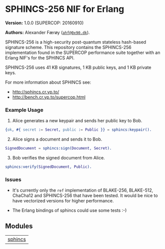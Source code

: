 

# SPHINCS-256 NIF for Erlang #

__Version:__ 1.0.0 (SUPERCOP: 20160910)

__Authors:__ Alexander Færøy ([`ahf@0x90.dk`](mailto:ahf@0x90.dk)).

SPHINCS-256 is a high-security post-quantum stateless hash-based signature
scheme. This repository contains the SPHINCS-256 implementation found in the
SUPERCOP performance suite together with an Erlang NIF's for the SPHINCS API.

SPHINCS-256 uses 41 KB signatures, 1 KB public keys, and 1 KB private keys.

For more information about SPHINCS see:

- http://sphincs.cr.yp.to/
- http://bench.cr.yp.to/supercop.html


### <a name="Example_Usage">Example Usage</a> ###

1. Alice generates a new keypair and sends her public key to Bob.

```erlang
{ok, #{ secret := Secret, public := Public }} = sphincs:keypair().
```

2. Alice signs a document and sends it to Bob.

```erlang
SignedDocument = sphincs:sign(Document, Secret).
```

3. Bob verifies the signed document from Alice.

```erlang
sphincs:verify(SignedDocument, Public).
```


### <a name="Issues">Issues</a> ###

- It's currently only the `ref` implementation of BLAKE-256,
BLAKE-512, ChaCha12 and SPHINCS-256 that have been tested. It would be nice
to have vectorized versions for higher performance.

- The Erlang bindings of sphincs could use some tests :-)


## Modules ##


<table width="100%" border="0" summary="list of modules">
<tr><td><a href="sphincs.md" class="module">sphincs</a></td></tr></table>

